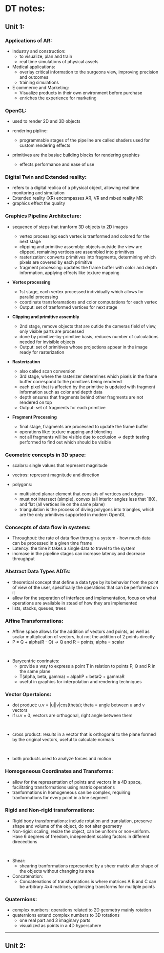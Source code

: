 # DT notes:

## Unit 1:

### Applications of AR:

- Industry and construction:
    - to visualize, plan and train
    - real time simulations of physical assets
- Medical applications:
    - overlay critical information to the surgeons view, improving precision and outcomes
    - training simulations
- E commerce and Marketing:
    - Visualize products in their own environment before purchase
    - enriches the experience for marketing

### OpenGL:

- used to render 2D and 3D objects

- rendering pipline:
    - programmable stages of the pipeline are called shaders used for custom rendering effects
- primitives are the basiuc building blocks for rendering graphics
    - effects performance and ease of use

### Digital Twin and Extended reality:

- refers to a digital replica of a physical object, allowing real time monitoring and simulation
- Extended reality (XR) encompasses AR, VR and mixed reality MR
- graphics effect the quality

### Graphics Pipeline Architecture:

- sequence of steps that tranform 3D objects to 2D images
    - vertex processing: each vertex is tranformed and colored for the next stage
    - clipping and primitive assembly: objects outside the view are clipped, remaining vertices are assembled into primitives
    - rasterization: converts primitives into fragments, determining which pixels are covered by each primitive
    - fragment processing: updates the frame buffer with color and depth information, applying effects like texture mapping

- **Vertex processing**
    - 1st stage, each vertex processed individually which allows for parallel processing
    - coordinate transforamations and color computations for each vertex
    - Output: set of tranformed vertices for next stage

- **Clipping and primitive assembly**
    - 2nd stage, remove objects that are outide the cameras field of view, only visible parts are processed
    - done by primitive-by-primitive basis, reduces number of calculations needed for invisible objects
    - Output: set of primitives whose projections appear in the image ready for rasterization

- **Rasterization**
    - also called scan conversion
    - 3rd stage, where the rasterizer determines which pixels in the frame buffer correspond to the primitives being rendered
    - each pixel that is affected by the primitive is updated with fragment information such as color and depth data
    - depth ensures that fragments behind other fragments are not rendered on top
    - Output: set of fragments for each primitive

- **Fragment Processing**
    - final stage, fragments are processed to update the frame buffer
    - operations like: texture mapping and blending
    - not all fragments will be visible due to occlusion -> depth testing performed to find out which should be visible


### Geometric concepts in 3D space:

- scalars: single values that represent magnitude
- vectros: represent magnitude and direction

- polygons:
    - multisided planar element that consists of vertices and edges
    - must not intersect (simple), convex (all interior angles less that 180), and flat (all vertices lie on the same plane)
    - triangulation is the process of diving polygons into triangles, which are the only primitives supported in modern OpenGL

### Concecpts of data flow in systems:

- Throughput: the rate of data flow through a system - how much data can be processed in a given time frame
- Latency: the time it takes a single data to travel to the system
- increase in the pipeline stages can increase latency and decrease throughput


### Abstract Data Types ADTs:

- theoretical concept that define a data type by its behavior from the point of view of the user, specifically the operations that can be performed on it
- allow for the seperation of interface and implementation, focus on what operations are available in stead of how they are implemented
- lists, stacks, queues, trees

### Affine Transformations:

- Affine space allows for the addition of vectors and points, as well as scalar multiplication of vectors, but not the addition of 2 points directly
- P = Q + alpha(R - Q)  ->  Q and R = points;   alpha = scalar
<br>

- Barycentric coorinates:
    - provide a way to express a point T in relation to points P, Q and R in the same plane
    - T(alpha, beta, gamma) = alpahP + betaQ + gammaR
    - useful in graphics for interpolation and rendering techniques

### Vector Opertaions:

- dot product: u.v = |u||v|cos(theta);  theta = angle between u and v vectors
- if u.v = 0; vectors are orthogonal, right angle between them
<br>

- cross product: results in a vector that is orthogonal to the plane formed by the original vectors, useful to calculate normals
<br>

- both products used to analyze forces and motion

### Homogeneous Coordinates and Transforms:

- allow for the representation of points and vectors in a 4D space, facilitating transformations using matrix operations
- tranformations in homogeneous can be complex, requiring tranformations for every point in a line segment

### Rigid and Non-rigid transformations:

- Rigid body transformations: include rotation and translation, preserve shape and volume of the object, do not alter geometry
- Non-rigid: scaling, resize the object, can be uniform or non-uniform. Have 6 degrees of freedom, independent scaling factors in different direcections
<br>

- Shear:
    - shearing tranformations represented by a sheer matrix alter shape of the objects without changing its area
- Concatenation:
    - Concatenations of transformations is where matrices A B and C can be arbitrary 4x4 matrices, optimizing transforms for multiple points

### Quaternions:

- complex numbers: operations related to 2D geometry mainly rotation
- quaternions extend complex numbers to 3D rotations
    - one real part and 3 imaginary parts
    - visualized as points in a 4D hypersphere

<hr>

## Unit 2:

